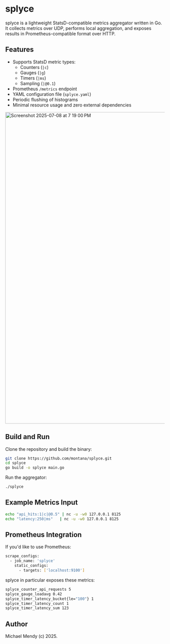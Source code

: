 # splyce

splyce is a lightweight StatsD-compatible metrics aggregator written in Go. It collects metrics over UDP, performs local aggregation, and exposes results in Prometheus-compatible format over HTTP.

## Features

- Supports StatsD metric types:
  - Counters (`|c`)
  - Gauges (`|g`)
  - Timers (`|ms`)
  - Sampling (`|@0.1`)
- Prometheus `/metrics` endpoint
- YAML configuration file (`splyce.yaml`)
- Periodic flushing of histograms
- Minimal resource usage and zero external dependencies


<img width="983" alt="Screenshot 2025-07-08 at 7 19 00 PM" src="https://github.com/user-attachments/assets/031ba313-ef10-4be1-80b5-4ebc4719e242" />


## Build and Run

Clone the repository and build the binary:

```bash
git clone https://github.com/montana/splyce.git
cd splyce
go build -o splyce main.go
```
Run the aggregator:

```bash
./splyce
```
## Example Metrics Input

```bash
echo "api_hits:1|c|@0.5" | nc -u -w0 127.0.0.1 8125
echo "latency:250|ms"   | nc -u -w0 127.0.0.1 8125
```
## Prometheus Integration

If you'd like to use Prometheus: 

```bash
scrape_configs:
  - job_name: 'splyce'
    static_configs:
      - targets: ['localhost:9100']
```
splyce in particular exposes these metrics:

```bash
splyce_counter_api_requests 5
splyce_gauge_loadavg 0.42
splyce_timer_latency_bucket{le="100"} 1
splyce_timer_latency_count 1
splyce_timer_latency_sum 123
```

## Author
Michael Mendy (c) 2025.
